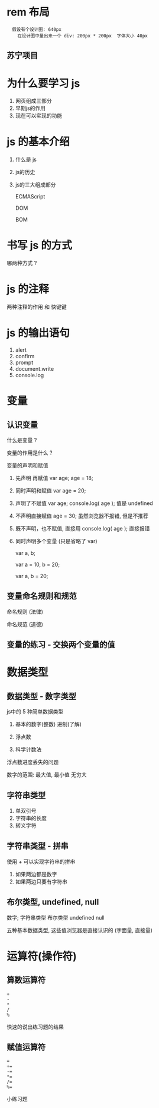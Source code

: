 # rem 布局

```
  假设有个设计图: 640px
    在设计图中量出来一个 div: 200px * 200px  字体大小 40px
```

## 苏宁项目







# 为什么要学习 js

1. 网页组成三部分
2. 早期js的作用
3. 现在可以实现的功能









# js 的基本介绍

1. 什么是 js

2. js的历史

3. js的三大组成部分

   ECMAScript

   DOM

   BOM








# 书写 js 的方式

哪两种方式 ?









# js 的注释

两种注释的作用 和 快键键









# js 的输出语句

1. alert
2. confirm
3. prompt
4. document.write
5. console.log






# 变量

## 认识变量

什么是变量 ?

变量的作用是什么 ?

变量的声明和赋值

1. 先声明 再赋值     var  age;   age = 18;

2. 同时声明和赋值    var  age = 20;

3. 声明了不赋值   var  age;   console.log( age );    值是 undefined

4. 不声明直接赋值   age = 30;    虽然浏览器不报错, 但是不推荐

5. 既不声明，也不赋值,  直接用    console.log( age );    直接报错

6. 同时声明多个变量  (只是省略了 var)

   var  a,  b;

   var  a = 10,  b = 20;

   var a, b = 20;




## 变量命名规则和规范

命名规则  (法律)


命名规范 (道德)





## 变量的练习 - 交换两个变量的值









# 数据类型

## 数据类型 - 数字类型

js中的 5 种简单数据类型

1. 基本的数字(整数)    进制(了解)

2. 浮点数

3. 科学计数法

   

浮点数进度丢失的问题

数字的范围:  最大值,   最小值    无穷大





## 字符串类型

1. 单双引号
2. 字符串的长度
3. 转义字符






## 字符串类型 - 拼串

使用 + 可以实现字符串的拼串

1. 如果两边都是数字
2. 如果两边只要有字符串






## 布尔类型,   undefined,  null

数字;  字符串类型  布尔类型  undefined  null 

五种基本数据类型,  这些值浏览器是直接认识的 (字面量, 直接量)









# 运算符(操作符)

## 算数运算符

```
+
-
*
/
%
```

快速的说出练习题的结果





## 赋值运算符

```
=
+=
-=
*=
/=
%=
```

小练习题
